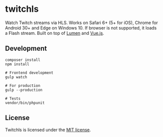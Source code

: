 # twitchls

Watch Twitch streams via HLS. Works on Safari 6+ (5+ for iOS), Chrome for Android 30+ and Edge on Windows 10. If browser is not supported, it loads a Flash stream. Built on top of [Lumen](http://lumen.laravel.com/) and [Vue.js](http://vuejs.org).

## Development

```shell
composer install
npm install

# Frontend development
gulp watch

# For production
gulp --production

# Tests
vendor/bin/phpunit
```

## License

Twitchls is licensed under the [MIT license](http://opensource.org/licenses/MIT).

